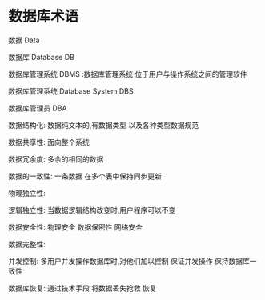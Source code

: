 # 数据库术语

数据 Data

数据库 Database DB

数据库管理系统 DBMS :数据库管理系统 位于用户与操作系统之间的管理软件

数据库管理系统 Database System DBS 

数据库管理员 DBA

数据结构化: 数据纯文本的,有数据类型 以及各种类型数据规范

数据共享性: 面向整个系统

数据冗余度: 多余的相同的数据

数据的一致性: 一条数据 在多个表中保持同步更新

物理独立性: 

逻辑独立性: 当数据逻辑结构改变时,用户程序可以不变

数据安全性: 物理安全 数据保密性 网络安全

数据完整性: 

并发控制: 多用户并发操作数据库时,对他们加以控制 保证并发操作 保持数据库一致性

数据库恢复: 通过技术手段 将数据丢失抢救 恢复